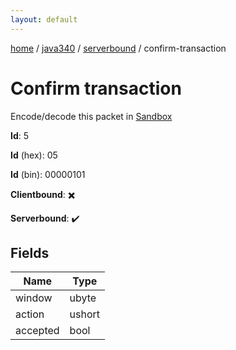 ```yaml
---
layout: default
---
```


[home](/)  /  [java340](/protocol/java340)  /  [serverbound](/protocol/java340/serverbound)  /  confirm-transaction

# Confirm transaction

Encode/decode this packet in [Sandbox](../../../sandbox/java340#Serverbound.ConfirmTransaction)

**Id**: 5

**Id** (hex): 05

**Id** (bin): 00000101

**Clientbound**: ✖️

**Serverbound**: ✔️

## Fields

Name | Type
---|---
window | ubyte
action | ushort
accepted | bool
